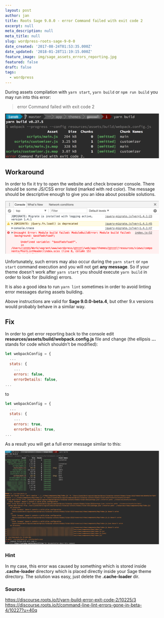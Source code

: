 ```yaml
---
layout: post
author: jan
title: Roots Sage 9.0.0 - error Command failed with exit code 2
excerpt: null
meta_description: null
meta_title: null
slug: wordpress-roots-sage-9-0-0
date_created: '2017-08-24T01:53:35.000Z'
date_updated: '2018-01-28T11:19:15.000Z'
feature_image: img/sage_assets_errors_reporting.jpg
featured: false
draft: false
tags:
  - wordpress
---
```

During assets compilation with `yarn start`, `yarn build` or `npm run build` you may run into this error:

> error Command failed with exit code 2

![sage error command failed with exit code 2](img/command-failed-with-exit-code-2.png)

## Workaround

In order to fix it try to open the website and check browser console. There should be some JS/CSS error listed (marked with red color).
The message should be descriptive enough to give you an idea about possible solutions.

![sage error in developer console](img/browser-console-error-message.png)

Unfortunately, such errors may also occur during the `yarn start` or `npm start` command execution and you will not get **any message**. So if your theme doesn't work after `yarn start` you should execute `yarn build` in order to look for (building) errors.

It is also a good idea to run `yarn lint` sometimes in order to avoid linting error messages during assets building.

Above instructions are valid for **Sage 9.0.0-beta.4**, but other 9.x versions would probably behave in a similar way.

## Fix

In order to get error reporting back to the console edit **resources/assets/build/webpack.config.js** file and change (the ellipsis **...** stands for code which shouldn't be modified):

```js
let webpackConfig = {
  ...
  stats: {
    ...
    errors: false,
    errorDetails: false,
...
```
to
```js
let webpackConfig = {
  ...
  stats: {
    ...
    errors: true,
    errorDetails: true,
...
```
As a result you will get a full error message similar to this:

![sage assets building error message](img/sage_assets_errors_reporting_ok.png)

### Hint

In my case, this error was caused by something which is stored inside **.cache-loader** directory which is placed directly inside your Sage theme directory. The solution was easy, just delete the **.cache-loader** dir.

### Sources

https://discourse.roots.io/t/yarn-build-error-exit-code-2/10225/3
https://discourse.roots.io/t/command-line-lint-errors-gone-in-beta-4/10227?u=40q
